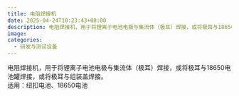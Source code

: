 ```yaml
---
title: 电阻焊接机
date: 2025-04-24T10:23:43+08:00
description: 电阻焊接机，用于将锂离子电池电极与集流体（极耳）焊接，或将极耳与18650电池罐焊接。
image: 
categories:
  - 研发与测试设备
---
```


电阻焊接机，用于将锂离子电池电极与集流体（极耳）焊接，或将极耳与18650电池罐焊接，或将极耳与组装盖焊接。<br />
适用：纽扣电池、18650电池
